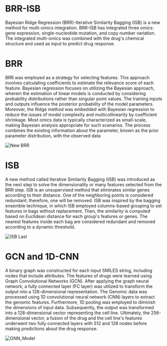 # BRR-ISB
Bayesian Ridge Regression (BRR)-Iterative Similarity Bagging (ISB) is a new method for multi-omics integration. BRR-ISB has integrated three omics: gene expression, single-nucleotide mutation, and copy number variation. The integrated multi-omics was combined with the drug's chemical structure and used as input to predict drug response.

# BRR
BRR was employed as a strategy for selecting features. This approach involves calculating coefficients to estimate the relevance score of each feature. Bayesian regression focuses on utilizing the Bayesian approach, wherein the estimation of linear models is conducted by considering probability distributions rather than singular point values. The training inputs and outputs influence the posterior probability of the model parameters. Moreover, the Ridge method was embedded with Bayesian regression to reduce the issues of model complexity and multicollinearity by coefficient shrinkage. Most omics data is typically characterized as small-scale, making Bayesian analysis appropriate for such scenarios. The process combines the existing information about the parameter, known as the prior parameter distribution, with the observed data 

![New BRR](https://github.com/TalalAlmutiri/CTGAN_Synthetic/assets/62042702/a1dff350-9995-4bf7-a7e5-d93bfa41c4b3)

# ISB
A new method called Iterative Similarity Bagging (ISB) was introduced as the next step to solve the dimensionality or many features selected from the BRR step. ISB is an unsupervised method that eliminates similar genes according to their distance. One of the neighboring points is considered redundant; therefore, one will be removed. ISB was inspired by the bagging ensemble technique, in which ISB employed columns-based grouping to set features in bags without replacement. Then, the similarity is computed based on Euclidean distance for each group's features or genes. The nearest features inside each bag are considered redundant and removed according to a dynamic threshold.

![ISB Last](https://github.com/TalalAlmutiri/CTGAN_Synthetic/assets/62042702/2d5ed01c-eeed-4e00-9b9f-3e1b509c845c)

# GCN and 1D-CNN
A binary graph was constructed for each input SMILES string, including nodes that include attributes. The features of drugs were learned using Graph Convolutional Networks (GCN). After applying the graph neural network, a fully connected layer (FC layer) was utilized to transform the output into a 128-dimensional representation. The Genomic data was processed using 1D convolutional neural network (CNN) layers to extract the genomic features. Furthermore, 1D pooling was employed to diminish the dimensions of input data. Subsequently, the output was transformed into a 128-dimensional vector representing the cell line. Ultimately, the 256-dimensional vector, a fusion of the drug and the cell line's features underwent two fully connected layers with 512 and 128 nodes before making predictions about the drug response.

![GNN_Model](https://github.com/TalalAlmutiri/CTGAN_Synthetic/assets/62042702/359fc0bb-16ff-467b-b1ad-653d067171d4)

